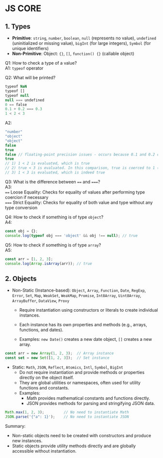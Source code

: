 # JS CORE

## 1. Types  
- **Primitive**: `string`, `number`, `boolean`, `null` (represents no value), `undefined` (uninitialized or missing value), `bigInt` (for large integers), `Symbol` (for unique identifiers)
- **Non-Primitive**: Object: `{}`, `[]`, `function() {}` (callable object)

Q1: How to check a type of a value?  
A1: `typeof` operator

Q2: What will be printed?
```js
tуpeоf NaN
tуpeоf []
tуpeоf null
null === undеfіned
0 == fаlsе
0.1 + 0.2 === 0.3
1 < 2 < 3
```
A2:
```js
"number"
"object"
"object"
false
true
false // floating-point precision issues - occurs because 0.1 and 0.2 can't be represented exactly in binary floating-point
true
// 1) 1 < 2 is evaluated, which is true
// 2) true < 3 is evaluated. In this comparison, true is coerced to 1 (since true is treated as 1 in numeric contexts)
// 3) 1 < 3 is evaluated, which is indeed true
```
Q3: What is the difference between `==` and `===`?  
A3:  
`==` Loose Equality: Checks for equality of values after performing type coercion if necessary  
`===` Strict Equality: Checks for equality of both value and type without any type conversion

Q4: How to check if something is of type `object`?  
A4:  
```js
const obj = {};
console.log(typeof obj === 'object' && obj !== null); // true
```

Q5: How to check if something is of type `array`?  
A5:  
```js
const arr = [1, 2, 3];
console.log(Array.isArray(arr)); // true
```

## 2. Objects  
- Non-Static (Instance-based): `Object`, `Array`, `Function`, `Date`, `RegExp`, `Error`, `Set`, `Map`, `WeakSet`, `WeakMap`, `Promise`, `Int8Array`, `Uint8Array`, `ArrayBuffer`, `DataView`, `Proxy`
  - Require instantiation using constructors or literals to create individual instances.
  - Each instance has its own properties and methods (e.g., arrays, functions, and dates).

  - Examples: `new Date()` creates a new date object, `[]` creates a new array.
   
```js
const arr = new Array(1, 2, 3);  // Array instance
const set = new Set([1, 2, 3]);  // Set instance
```

- Static: `Math`, `JSON`, `Reflect`, `Atomics`, `Intl`, `Symbol`, `BigInt`
  - Do not require instantiation and provide methods or properties directly on the object itself.
  - They are global utilities or namespaces, often used for utility functions and constants.
  - Examples:
    - Math provides mathematical constants and functions directly.
    - JSON provides methods for parsing and stringifying JSON data.
```js
Math.max(1, 2, 3);         // No need to instantiate Math
JSON.parse('{"a": 1}');    // No need to instantiate JSON
```
Summary:
- Non-static objects need to be created with constructors and produce new instances.
- Static objects provide utility methods directly and are globally accessible without instantiation.
